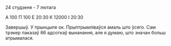24 студзеня - 7 лютага

А 100
П 100
Е 20:30 
К 12000
І 20:30 


Завершыў.
У прынцыпе ок. Прыптрымліваўся амаль што ўсяго. Сам трэкер паказаў 66 адсоткаў вынанання, але я думаю, што значан больш атрымалася.
